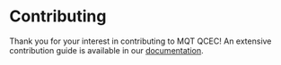<!--- This file has been generated from an external template. Please do not modify it directly. -->
<!--- Changes should be contributed to https://github.com/munich-quantum-toolkit/templates. -->

# Contributing

Thank you for your interest in contributing to MQT QCEC!
An extensive contribution guide is available in our [documentation](https://mqt.readthedocs.io/projects/qcec/en/latest/CONTRIBUTING.html).
